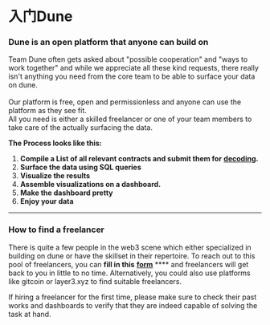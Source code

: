 # 入门Dune


### Dune is an open platform that anyone can build on

Team Dune often gets asked about "possible cooperation" and "ways to work together" and while we appreciate all these kind requests, there really isn't anything you need from the core team to be able to surface your data on dune. \
\
Our platform is free, open and permissionless and anyone can use the platform as they see fit. \
All you need is either a skilled freelancer or one of your team members to take care of the actually surfacing the data.

**The Process looks like this:**

1. &#x20;**Compile a List of all relevant contracts and submit them for** [**decoding**](../duneapp/adding-new-contracts.md)**.**
2. &#x20;**Surface the data using SQL queries**
3. &#x20;**Visualize the results**
4. &#x20;**Assemble visualizations on a dashboard.**
5. &#x20;**Make the dashboard pretty**
6. &#x20;**Enjoy your data**

****

### How to find a freelancer

There is quite a few people in the web3 scene which either specialized in building on dune or have the skillset in their repertoire. To reach out to this pool of freelancers, you can **fill in this** [**form**](http://bounties.dune.xyz/) **** and freelancers will get back to you in little to no time. Alternatively, you could also use platforms like gitcoin or layer3.xyz to find suitable freelancers.

If hiring a freelancer for the first time, please make sure to check their past works and dashboards to verify that they are indeed capable of solving the task at hand.



